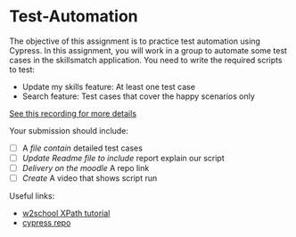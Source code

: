 # Test-Automation
The objective of this assignment is to practice test automation using Cypress. In this
assignment, you will work in a group to automate some test cases in the skillsmatch
application. You need to write the required scripts to test:
- Update my skills feature: At least one test case
- Search feature: Test cases that cover the happy scenarios only

[See this recording for more details](https://najah.zoom.us/rec/share/1Jr6prov2twHAV0WqMNgO6MzribGmLIQ-XMTZGwN7Q5_8j1sSel5m0aB3iPqBOo.ctTCdfaXGI4Nf7jS?startTime=1650320306000)

Your submission should include:

- [ ] A *file contain* detailed test cases
- [ ] *Update Readme file to include* report explain our script
- [ ] *Delivery on the moodle* A repo link
- [ ] *Create* A video that shows script run

Useful links:
- [w2school XPath tutorial](https://www.w3schools.com/xml/xpath_intro.asp)
- [cypress repo](https://github.com/cypress-io/cypress-xpat)
